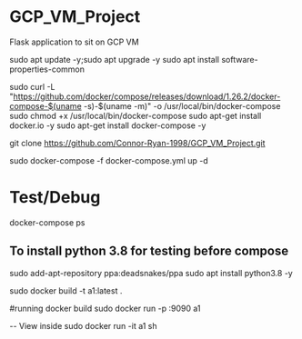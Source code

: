 # GCP_VM_Project
Flask application to sit on GCP VM

sudo apt update -y;sudo apt upgrade -y
sudo apt install software-properties-common

sudo curl -L "https://github.com/docker/compose/releases/download/1.26.2/docker-compose-$(uname
-s)-$(uname -m)" -o /usr/local/bin/docker-compose
sudo chmod +x /usr/local/bin/docker-compose
sudo apt-get install docker.io -y
sudo apt-get install docker-compose -y

git clone https://github.com/Connor-Ryan-1998/GCP_VM_Project.git

sudo docker-compose -f docker-compose.yml up -d 

# Test/Debug
docker-compose ps

## To install python 3.8 for testing before compose
sudo add-apt-repository ppa:deadsnakes/ppa
sudo apt install python3.8 -y

sudo docker build -t a1:latest .

#running docker build 
sudo docker run -p :9090 a1


-- View inside
sudo docker run -it a1 sh 
